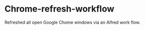 Chrome-refresh-workflow
=======================

Refreshed all open Google Chome windows via an Alfred work flow.
